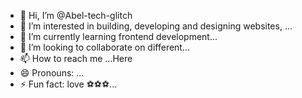 - 👋 Hi, I’m @Abel-tech-glitch
- 👀 I’m interested in building, developing and designing websites, ...
- 🌱 I’m currently learning frontend development...
- 💞️ I’m looking to collaborate on different...
- 📫 How to reach me ...Here
- 😄 Pronouns: ...
- ⚡ Fun fact: love ⚽⚽⚽...

<!---
Abel-tech-glitch/Abel-tech-glitch is a ✨ special ✨ repository because its `README.md` (this file) appears on your GitHub profile.
You can click the Preview link to take a look at your changes.
--->
